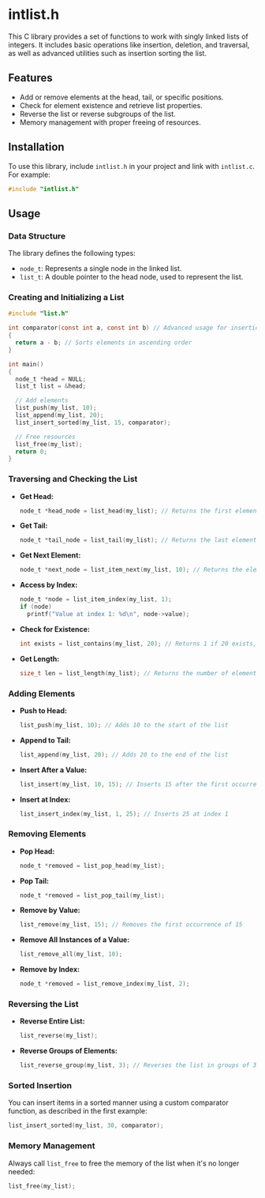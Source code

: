 
# intlist.h

This C library provides a set of functions to work with singly linked lists of integers. It includes basic operations like insertion, deletion, and traversal, as well as advanced utilities such as insertion sorting the list.

## Features

- Add or remove elements at the head, tail, or specific positions.
- Check for element existence and retrieve list properties.
- Reverse the list or reverse subgroups of the list.
- Memory management with proper freeing of resources.

## Installation

To use this library, include `intlist.h` in your project and link with `intlist.c`. For example:

```c
#include "intlist.h"
```

## Usage

### Data Structure

The library defines the following types:

- `node_t`: Represents a single node in the linked list.
- `list_t`: A double pointer to the head node, used to represent the list.

### Creating and Initializing a List

```c
#include "list.h"

int comparator(const int a, const int b) // Advanced usage for insertion sort
{
  return a - b; // Sorts elements in ascending order
}

int main() 
{
  node_t *head = NULL;
  list_t list = &head;

  // Add elements
  list_push(my_list, 10);
  list_append(my_list, 20);
  list_insert_sorted(my_list, 15, comparator);

  // Free resources
  list_free(my_list);
  return 0;
}
```

### Traversing and Checking the List

- **Get Head:**

  ```c
  node_t *head_node = list_head(my_list); // Returns the first element
  ```

- **Get Tail:**

  ```c
  node_t *tail_node = list_tail(my_list); // Returns the last element
  ```

- **Get Next Element:**

  ```c
  node_t *next_node = list_item_next(my_list, 10); // Returns the element that follows 10
  ```

- **Access by Index:**

  ```c
  node_t *node = list_item_index(my_list, 1);
  if (node) 
    printf("Value at index 1: %d\n", node->value);
  ```

- **Check for Existence:**

  ```c
  int exists = list_contains(my_list, 20); // Returns 1 if 20 exists, otherwise 0
  ```

- **Get Length:**

  ```c
  size_t len = list_length(my_list); // Returns the number of elements
  ```

### Adding Elements

- **Push to Head:**

  ```c
  list_push(my_list, 10); // Adds 10 to the start of the list
  ```

- **Append to Tail:**

  ```c
  list_append(my_list, 20); // Adds 20 to the end of the list
  ```

- **Insert After a Value:**

  ```c
  list_insert(my_list, 10, 15); // Inserts 15 after the first occurrence of 10
  ```

- **Insert at Index:**

  ```c
  list_insert_index(my_list, 1, 25); // Inserts 25 at index 1
  ```

### Removing Elements

- **Pop Head:**

  ```c
  node_t *removed = list_pop_head(my_list);
  ```

- **Pop Tail:**

  ```c
  node_t *removed = list_pop_tail(my_list);
  ```

- **Remove by Value:**

  ```c
  list_remove(my_list, 15); // Removes the first occurrence of 15
  ```

- **Remove All Instances of a Value:**

  ```c
  list_remove_all(my_list, 10);
  ```

- **Remove by Index:**

  ```c
  node_t *removed = list_remove_index(my_list, 2);
  ```

### Reversing the List

- **Reverse Entire List:**

  ```c
  list_reverse(my_list);
  ```

- **Reverse Groups of Elements:**

  ```c
  list_reverse_group(my_list, 3); // Reverses the list in groups of 3
  ```

### Sorted Insertion

You can insert items in a sorted manner using a custom comparator function, as described in the first example:

```c
list_insert_sorted(my_list, 30, comparator);
```

### Memory Management

Always call `list_free` to free the memory of the list when it's no longer needed:

```c
list_free(my_list);
```
